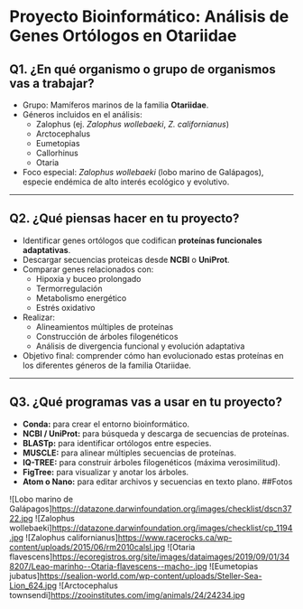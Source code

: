 # Proyecto Bioinformático: Análisis de Genes Ortólogos en Otariidae

## Q1. ¿En qué organismo o grupo de organismos vas a trabajar?

- Grupo: Mamíferos marinos de la familia **Otariidae**.
- Géneros incluidos en el análisis:
  - Zalophus (ej. *Zalophus wollebaeki*, *Z. californianus*)
  - Arctocephalus
  - Eumetopias
  - Callorhinus
  - Otaria
- Foco especial: *Zalophus wollebaeki* (lobo marino de Galápagos), especie endémica de alto interés ecológico y evolutivo.

---

## Q2. ¿Qué piensas hacer en tu proyecto?

- Identificar genes ortólogos que codifican **proteínas funcionales adaptativas**.
- Descargar secuencias proteicas desde **NCBI** o **UniProt**.
- Comparar genes relacionados con:
  - Hipoxia y buceo prolongado
  - Termorregulación
  - Metabolismo energético
  - Estrés oxidativo
- Realizar:
  - Alineamientos múltiples de proteínas
  - Construcción de árboles filogenéticos
  - Análisis de divergencia funcional y evolución adaptativa
- Objetivo final: comprender cómo han evolucionado estas proteínas en los diferentes géneros de la familia Otariidae.

---

## Q3. ¿Qué programas vas a usar en tu proyecto?

- **Conda:** para crear el entorno bioinformático.
- **NCBI / UniProt:** para búsqueda y descarga de secuencias de proteínas.
- **BLASTp:** para identificar ortólogos entre especies.
- **MUSCLE:** para alinear múltiples secuencias de proteínas.
- **IQ-TREE:** para construir árboles filogenéticos (máxima verosimilitud).
- **FigTree:** para visualizar y anotar los árboles.
- **Atom o Nano:** para editar archivos y secuencias en texto plano.
##Fotos

![Lobo marino de Galápagos]https://datazone.darwinfoundation.org/images/checklist/dscn3722.jpg
![Zalophus wollebaeki]https://datazone.darwinfoundation.org/images/checklist/cp_1194.jpg
![Zalophus californianus]https://www.racerocks.ca/wp-content/uploads/2015/06/rm2010calsl.jpg
![Otaria flavescens]https://ecoregistros.org/site/images/dataimages/2019/09/01/348207/Leao-marinho--Otaria-flavescens--macho-.jpg
![Eumetopias jubatus]https://sealion-world.com/wp-content/uploads/Steller-Sea-Lion_624.jpg
![Arctocephalus townsendi]https://zooinstitutes.com/img/animals/24/24234.jpg

